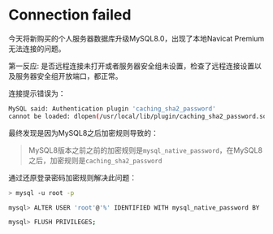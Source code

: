 # Connection failed

今天将新购买的个人服务器数据库升级MySQL8.0，出现了本地Navicat Premium无法连接的问题。

<!--more-->

第一反应: 是否远程连接未打开或者服务器安全组未设置，检查了远程连接设置以及服务器安全组开放端口，都正常。

连接提示错误为：  
```Bash
MySQL said: Authentication plugin 'caching_sha2_password' 
cannot be loaded: dlopen(/usr/local/lib/plugin/caching_sha2_password.so, 2): image not found
```
最终发现是因为MySQL8之后加密规则导致的：  

> MySQL8版本之前之前的加密规则是`mysql_native_password`，在MySQL8之后，加密规则是`caching_sha2_password`

通过还原登录密码加密规则解决此问题：
```Bash
> mysql -u root -p

mysql> ALTER USER 'root'@'%' IDENTIFIED WITH mysql_native_password BY 'password';

mysql> FLUSH PRIVILEGES;
```

